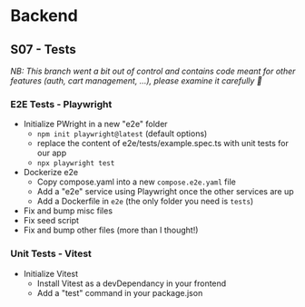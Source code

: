 # Backend

## S07 - Tests

_NB: This branch went a bit out of control and contains code meant for other features (auth, cart management, ...), please examine it carefully 🙏_

### E2E Tests - Playwright

- Initialize PWright in a new "e2e" folder
  - `npm init playwright@latest` (default options)
  - replace the content of e2e/tests/example.spec.ts with unit tests for our app
  - `npx playwright test`
- Dockerize e2e
  - Copy compose.yaml into a new `compose.e2e.yaml` file
  - Add a "e2e" service using Playwright once the other services are up
  - Add a Dockerfile in `e2e` (the only folder you need is `tests`)
- Fix and bump misc files
- Fix seed script
- Fix and bump other files (more than I thought!)

### Unit Tests - Vitest

- Initialize Vitest
  - Install Vitest as a devDependancy in your frontend
  - Add a "test" command in your package.json
